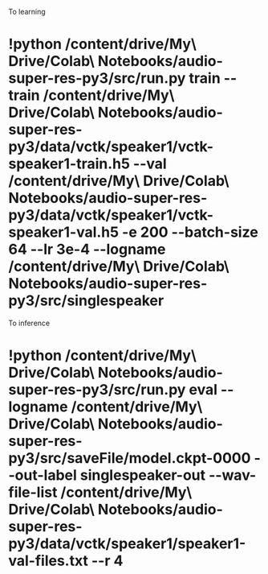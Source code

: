 To learning
# !python /content/drive/My\ Drive/Colab\ Notebooks/audio-super-res-py3/src/run.py train --train /content/drive/My\ Drive/Colab\ Notebooks/audio-super-res-py3/data/vctk/speaker1/vctk-speaker1-train.h5 --val /content/drive/My\ Drive/Colab\ Notebooks/audio-super-res-py3/data/vctk/speaker1/vctk-speaker1-val.h5 -e 200 --batch-size 64 --lr 3e-4 --logname /content/drive/My\ Drive/Colab\ Notebooks/audio-super-res-py3/src/singlespeaker

To inference
# !python /content/drive/My\ Drive/Colab\ Notebooks/audio-super-res-py3/src/run.py eval --logname /content/drive/My\ Drive/Colab\ Notebooks/audio-super-res-py3/src/saveFile/model.ckpt-0000 --out-label singlespeaker-out --wav-file-list /content/drive/My\ Drive/Colab\ Notebooks/audio-super-res-py3/data/vctk/speaker1/speaker1-val-files.txt --r 4
